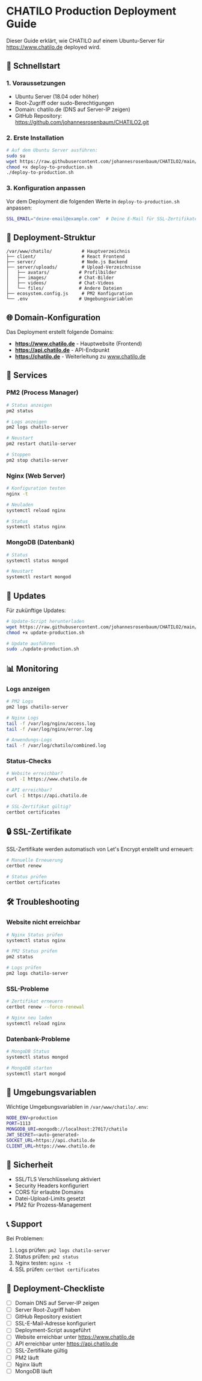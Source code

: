# CHATILO Production Deployment Guide

Dieser Guide erklärt, wie CHATILO auf einem Ubuntu-Server für https://www.chatilo.de deployed wird.

## 🚀 Schnellstart

### 1. Voraussetzungen

- Ubuntu Server (18.04 oder höher)
- Root-Zugriff oder sudo-Berechtigungen
- Domain: chatilo.de (DNS auf Server-IP zeigen)
- GitHub Repository: https://github.com/johannesrosenbaum/CHATILO2.git

### 2. Erste Installation

```bash
# Auf dem Ubuntu Server ausführen:
sudo su
wget https://raw.githubusercontent.com/johannesrosenbaum/CHATILO2/main/deploy-to-production.sh
chmod +x deploy-to-production.sh
./deploy-to-production.sh
```

### 3. Konfiguration anpassen

Vor dem Deployment die folgenden Werte in `deploy-to-production.sh` anpassen:

```bash
SSL_EMAIL="deine-email@example.com"  # Deine E-Mail für SSL-Zertifikate
```

## 📁 Deployment-Struktur

```
/var/www/chatilo/           # Hauptverzeichnis
├── client/                 # React Frontend
├── server/                 # Node.js Backend
├── server/uploads/         # Upload-Verzeichnisse
│   ├── avatars/           # Profilbilder
│   ├── images/            # Chat-Bilder
│   ├── videos/            # Chat-Videos
│   └── files/             # Andere Dateien
├── ecosystem.config.js     # PM2 Konfiguration
└── .env                   # Umgebungsvariablen
```

## 🌐 Domain-Konfiguration

Das Deployment erstellt folgende Domains:

- **https://www.chatilo.de** - Hauptwebsite (Frontend)
- **https://api.chatilo.de** - API-Endpunkt
- **https://chatilo.de** - Weiterleitung zu www.chatilo.de

## 🔧 Services

### PM2 (Process Manager)
```bash
# Status anzeigen
pm2 status

# Logs anzeigen
pm2 logs chatilo-server

# Neustart
pm2 restart chatilo-server

# Stoppen
pm2 stop chatilo-server
```

### Nginx (Web Server)
```bash
# Konfiguration testen
nginx -t

# Neuladen
systemctl reload nginx

# Status
systemctl status nginx
```

### MongoDB (Datenbank)
```bash
# Status
systemctl status mongod

# Neustart
systemctl restart mongod
```

## 🔄 Updates

Für zukünftige Updates:

```bash
# Update-Script herunterladen
wget https://raw.githubusercontent.com/johannesrosenbaum/CHATILO2/main/update-production.sh
chmod +x update-production.sh

# Update ausführen
sudo ./update-production.sh
```

## 📊 Monitoring

### Logs anzeigen
```bash
# PM2 Logs
pm2 logs chatilo-server

# Nginx Logs
tail -f /var/log/nginx/access.log
tail -f /var/log/nginx/error.log

# Anwendungs-Logs
tail -f /var/log/chatilo/combined.log
```

### Status-Checks
```bash
# Website erreichbar?
curl -I https://www.chatilo.de

# API erreichbar?
curl -I https://api.chatilo.de

# SSL-Zertifikat gültig?
certbot certificates
```

## 🔒 SSL-Zertifikate

SSL-Zertifikate werden automatisch von Let's Encrypt erstellt und erneuert:

```bash
# Manuelle Erneuerung
certbot renew

# Status prüfen
certbot certificates
```

## 🛠️ Troubleshooting

### Website nicht erreichbar
```bash
# Nginx Status prüfen
systemctl status nginx

# PM2 Status prüfen
pm2 status

# Logs prüfen
pm2 logs chatilo-server
```

### SSL-Probleme
```bash
# Zertifikat erneuern
certbot renew --force-renewal

# Nginx neu laden
systemctl reload nginx
```

### Datenbank-Probleme
```bash
# MongoDB Status
systemctl status mongod

# MongoDB starten
systemctl start mongod
```

## 📝 Umgebungsvariablen

Wichtige Umgebungsvariablen in `/var/www/chatilo/.env`:

```bash
NODE_ENV=production
PORT=1113
MONGODB_URI=mongodb://localhost:27017/chatilo
JWT_SECRET=<auto-generated>
SOCKET_URL=https://api.chatilo.de
CLIENT_URL=https://www.chatilo.de
```

## 🔐 Sicherheit

- SSL/TLS Verschlüsselung aktiviert
- Security Headers konfiguriert
- CORS für erlaubte Domains
- Datei-Upload-Limits gesetzt
- PM2 für Prozess-Management

## 📞 Support

Bei Problemen:

1. Logs prüfen: `pm2 logs chatilo-server`
2. Status prüfen: `pm2 status`
3. Nginx testen: `nginx -t`
4. SSL prüfen: `certbot certificates`

## 🎯 Deployment-Checkliste

- [ ] Domain DNS auf Server-IP zeigen
- [ ] Server Root-Zugriff haben
- [ ] GitHub Repository existiert
- [ ] SSL-E-Mail-Adresse konfiguriert
- [ ] Deployment-Script ausgeführt
- [ ] Website erreichbar unter https://www.chatilo.de
- [ ] API erreichbar unter https://api.chatilo.de
- [ ] SSL-Zertifikate gültig
- [ ] PM2 läuft
- [ ] Nginx läuft
- [ ] MongoDB läuft 